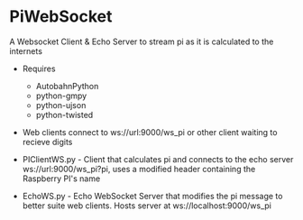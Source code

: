 # PiWebSocket
A Websocket Client & Echo Server to stream pi as it is calculated to the internets

- Requires
    - AutobahnPython
    - python-gmpy
    - python-ujson
    - python-twisted

- Web clients connect to ws://url:9000/ws_pi or other client waiting to recieve digits
- PIClientWS.py - Client that calculates pi and connects to the echo server ws://url:9000/ws_pi?pi,  uses a modified header     containing the Raspberry PI's name 
- EchoWS.py - Echo WebSocket Server that modifies the pi message to better suite web clients.  Hosts server at
   ws://localhost:9000/ws_pi
